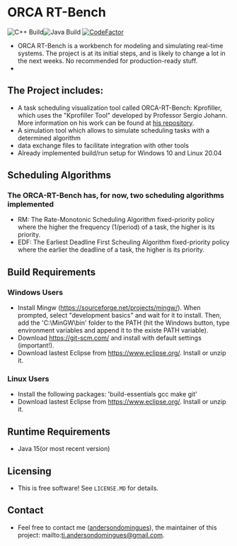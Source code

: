 # ORCA RT-Bench
![C++ Build](https://github.com/andersondomingues/orca-rt-bench/actions/workflows/c-cpp.yml/badge.svg)![Java Build](https://github.com/andersondomingues//orca-rt-bench/actions/workflows/main.yml/badge.svg) [![CodeFactor](https://www.codefactor.io/repository/github/andersondomingues/orca-rt-bench/badge)](https://www.codefactor.io/repository/github/andersondomingues/orca-rt-bench)

- ORCA RT-Bench is a workbench for modeling and simulating real-time systems. The project is at its initial steps, and is likely to change a lot in the next weeks. No recommended for production-ready stuff.
- 
## The Project includes:
- A task scheduling visualization tool called ORCA-RT-Bench: Kprofiller, which uses the "Kprofiller Tool" developed by Professor Sergio Johann. More information on his work can be found at [his repository](https://github.com/sjohann81).
- A simulation tool which allows to simulate scheduling tasks with a determined algorithm
- data exchange files to facilitate integration with other tools 
- Already implemented build/run setup for Windows 10 and Linux 20.04
## Scheduling Algorithms

### The ORCA-RT-Bench has, for now, two scheduling algorithms implemented 
- RM: The Rate-Monotonic Scheduling Algorithm fixed-priority policy where the higher the frequency (1/period) of a task, the higher is its priority.
- EDF: The Earliest Deadline First Scheuling Algorithm fixed-priority policy where the earlier the deadline of a task, the higher is its priority.

## Build Requirements

### Windows Users
- Install Mingw (https://sourceforge.net/projects/mingw/). When prompted, select "development basics" and wait for it to install. Then, add the 'C:\MinGW\bin' folder to the PATH (hit the Windows button, type environment variables and append it to the existe PATH variable).
- Download https://git-scm.com/ and install with default settings (important!).
- Download lastest Eclipse from https://www.eclipse.org/. Install or unzip it.  

### Linux Users
- Install the following packages: 'build-essentials gcc make git' 
- Download lastest Eclipse from https://www.eclipse.org/. Install or unzip it.
## Runtime Requirements
- Java 15(or most recent version)
## Licensing

- This is free software! See ``LICENSE.MD`` for details. 

## Contact

- Feel free to contact me ([andersondomingues](https://github.com/andersondomingues)), the maintainer of this project: mailto:ti.andersondomingues@gmail.com.
